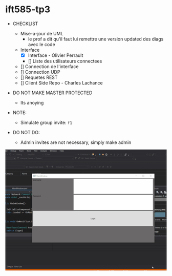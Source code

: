 # ift585-tp3

* CHECKLIST
	* Mise-a-jour de UML
		* le prof a dit qu'il faut lui remettre une version updated des diags avec le code
	* Interface
		* [x] Interface - Olivier Perrault
		* [] Liste des utilisateurs connectees
	* [] Connection de l'interface
	* [] Connection UDP
	* [] Requetes REST
	* [] Client Side Repo - Charles Lachance

* DO NOT MAKE MASTER PROTECTED
	* Its anoying
	
* NOTE:
    * Simulate group invite: `f1`

* DO NOT DO:    
    * Admin invites are not necessary, simply make admin
	
![](animation-roll.gif)

